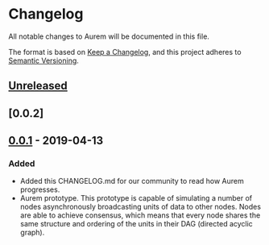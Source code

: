 # Changelog

All notable changes to Aurem will be documented in this file.

The format is based on [Keep a Changelog](https://keepachangelog.com/en/1.0.0/),
and this project adheres to [Semantic Versioning](https://semver.org/spec/v2.0.0.html).

## [Unreleased]

## [0.0.2]

## [0.0.1] - 2019-04-13

### Added

- Added this CHANGELOG.md for our community to read how Aurem progresses.
- Aurem prototype. This prototype is capable of simulating a number of nodes
  asynchronously broadcasting units of data to other nodes. Nodes are able to
  achieve consensus, which means that every node shares the same structure and
  ordering of the units in their DAG (directed acyclic graph).

[unreleased]: https://github.com/olivierlacan/keep-a-changelog/compare/v0.0.1...HEAD
[0.0.1]: https://github.com/olivierlacan/keep-a-changelog/releases/tag/v0.0.1
